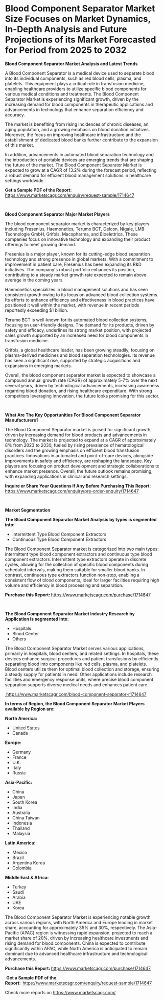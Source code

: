 <p><h1>Blood Component Separator Market Size Focuses on Market Dynamics, In-Depth Analysis and Future Projections of its Market Forecasted for Period from 2025 to 2032</h1></p><p><strong>Blood Component Separator Market Analysis and Latest Trends</strong></p>
<p><p>A Blood Component Separator is a medical device used to separate blood into its individual components, such as red blood cells, plasma, and platelets. This equipment plays a critical role in transfusion medicine, enabling healthcare providers to utilize specific blood components for various medical conditions and treatments. The Blood Component Separator Market is experiencing significant growth, driven by the increasing demand for blood components in therapeutic applications and advancements in technology that enhance separation efficiency and accuracy. </p><p>The market is benefiting from rising incidences of chronic diseases, an aging population, and a growing emphasis on blood donation initiatives. Moreover, the focus on improving healthcare infrastructure and the establishment of dedicated blood banks further contribute to the expansion of this market. </p><p>In addition, advancements in automated blood separation technology and the introduction of portable devices are emerging trends that are shaping the future of the market. The Blood Component Separator Market is expected to grow at a CAGR of 13.2% during the forecast period, reflecting a robust demand for efficient blood management solutions in healthcare settings worldwide.</p></p>
<p><strong>Get a Sample PDF of the Report:&nbsp;</strong> <a href="https://www.marketscagr.com/enquiry/request-sample/1714647?utm_campaign=2994&utm_medium=2&utm_source=Github&utm_content=ia&utm_term=28032025&utm_id=blood-component-separator">https://www.marketscagr.com/enquiry/request-sample/1714647</a></p>
<p>&nbsp;</p>
<p><strong>Blood Component Separator Major Market Players</strong></p>
<p><p>The blood component separator market is characterized by key players including Fresenius, Haemonetics, Terumo BCT, Delcon, Nigale, LMB Technologie GmbH, Grifols, Macopharma, and Bioelettrica. These companies focus on innovative technology and expanding their product offerings to meet growing demand.</p><p>Fresenius is a major player, known for its cutting-edge blood separation technology and strong presence in global markets. With a commitment to improvement in patient care, Fresenius has been expanding its R&D initiatives. The company's robust portfolio enhances its position, contributing to a steady market growth rate expected to remain above average in the coming years.</p><p>Haemonetics specializes in blood management solutions and has seen consistent growth owing to its focus on advanced blood collection systems. Its efforts to enhance efficiency and effectiveness in blood practices have positioned it well within the market, with revenue in recent periods reportedly exceeding $1 billion.</p><p>Terumo BCT is well-known for its automated blood collection systems, focusing on user-friendly designs. The demand for its products, driven by safety and efficacy, underlines its strong market position, with projected sales growth supported by an increased need for blood components in transfusion medicine.</p><p>Grifols, a global healthcare leader, has been growing steadily, focusing on plasma-derived medicines and blood separation technologies. Its revenue has seen a significant rise, supported by strategic acquisitions and expansions in emerging markets.</p><p>Overall, the blood component separator market is expected to showcase a compound annual growth rate (CAGR) of approximately 5-7% over the next several years, driven by technological advancements, increasing awareness regarding blood donation, and rising healthcare expenditure. With strong competitors leveraging innovation, the future looks promising for this sector.</p></p>
<p>&nbsp;</p>
<p><strong>What Are The Key Opportunities For Blood Component Separator Manufacturers?</strong></p>
<p><p>The Blood Component Separator market is poised for significant growth, driven by increasing demand for blood products and advancements in technology. The market is projected to expand at a CAGR of approximately 8% from 2023 to 2030, fueled by rising prevalence of hematological disorders and the growing emphasis on efficient blood transfusion practices. Innovations in automated and point-of-care devices, alongside improvements in safety and efficiency, are reshaping the landscape. Key players are focusing on product development and strategic collaborations to enhance market presence. Overall, the future outlook remains promising, with expanding applications in clinical and research settings.</p></p>
<p><strong>Inquire or Share Your Questions If Any Before Purchasing This Report:</strong> <a href="https://www.marketscagr.com/enquiry/pre-order-enquiry/1714647?utm_campaign=2994&utm_medium=2&utm_source=Github&utm_content=ia&utm_term=28032025&utm_id=blood-component-separator">https://www.marketscagr.com/enquiry/pre-order-enquiry/1714647</a></p>
<p>&nbsp;</p>
<p><strong>Market Segmentation</strong></p>
<p><strong>The Blood Component Separator Market Analysis by types is segmented into:</strong></p>
<p><ul><li>Intermittent Type Blood Component Extractors</li><li>Continuous Type Blood Component Extractors</li></ul></p>
<p><p>The Blood Component Separator market is categorized into two main types: intermittent type blood component extractors and continuous type blood component extractors. Intermittent type extractors operate in discrete cycles, allowing for the collection of specific blood components during scheduled intervals, making them suitable for smaller blood banks. In contrast, continuous type extractors function non-stop, enabling a consistent flow of blood components, ideal for larger facilities requiring high volume and efficiency in blood processing and separation.</p></p>
<p><strong>Purchase this Report:&nbsp;</strong><a href="https://www.marketscagr.com/purchase/1714647?utm_campaign=2994&utm_medium=2&utm_source=Github&utm_content=ia&utm_term=28032025&utm_id=blood-component-separator">https://www.marketscagr.com/purchase/1714647</a></p>
<p>&nbsp;</p>
<p><strong>The Blood Component Separator Market Industry Research by Application is segmented into:</strong></p>
<p><ul><li>Hospitals</li><li>Blood Center</li><li>Others</li></ul></p>
<p><p>The Blood Component Separator Market serves various applications, primarily in hospitals, blood centers, and related settings. In hospitals, these devices enhance surgical procedures and patient transfusions by efficiently separating blood into components like red cells, plasma, and platelets. Blood centers utilize them for optimal blood collection and storage, ensuring a steady supply for patients in need. Other applications include research facilities and emergency response units, where precise blood component separation supports diverse medical needs and enhances patient care.</p></p>
<p><a href="https://www.marketscagr.com/blood-component-separator-r1714647?utm_campaign=2994&utm_medium=2&utm_source=Github&utm_content=ia&utm_term=28032025&utm_id=blood-component-separator">&nbsp;https://www.marketscagr.com/blood-component-separator-r1714647</a></p>
<p><strong>In terms of Region, the Blood Component Separator Market Players available by Region are:</strong></p>
<p>
    <p> <strong> North America: </strong>
        <ul>
            <li>United States</li>
            <li>Canada</li>
        </ul>
        </p> 
    <p> <strong> Europe: </strong>
        <ul>
            <li>Germany</li>
            <li>France</li>
            <li>U.K.</li>
            <li>Italy</li>
            <li>Russia</li>
        </ul>
        </p> 
    <p> <strong> Asia-Pacific: </strong>
        <ul>
            <li>China</li>
            <li>Japan</li>
            <li>South Korea</li>
            <li>India</li>
            <li>Australia</li>
            <li>China Taiwan</li>
            <li>Indonesia</li>
            <li>Thailand</li>
            <li>Malaysia</li>
        </ul>
        </p> 
    <p> <strong> Latin America: </strong>
        <ul>
            <li>Mexico</li>
            <li>Brazil</li>
            <li>Argentina Korea</li>
            <li>Colombia</li>
        </ul>
        </p> 
    <p> <strong> Middle East & Africa: </strong>
        <ul>
            <li>Turkey</li>
            <li>Saudi</li>
            <li>Arabia</li>
            <li>UAE</li>
            <li>Korea</li>
        </ul>
    </p>
    </p>
<p><p>The Blood Component Separator Market is experiencing notable growth across various regions, with North America and Europe leading in market share, accounting for approximately 35% and 30%, respectively. The Asia-Pacific (APAC) region is witnessing rapid expansion, projected to reach a market share of 20%, driven by increasing healthcare investments and rising demand for blood components. China is expected to contribute significantly within APAC, while North America is anticipated to remain dominant due to advanced healthcare infrastructure and technological advancements.</p></p>
<p><strong>Purchase this Report: </strong><a href="https://www.marketscagr.com/purchase/1714647?utm_campaign=2994&utm_medium=2&utm_source=Github&utm_content=ia&utm_term=28032025&utm_id=blood-component-separator">https://www.marketscagr.com/purchase/1714647</a></p>
<p>&nbsp;<strong>Get a Sample PDF of the Report:&nbsp;&nbsp;</strong><a href="https://www.marketscagr.com/enquiry/request-sample/1714647?utm_campaign=2994&utm_medium=2&utm_source=Github&utm_content=ia&utm_term=28032025&utm_id=blood-component-separator">https://www.marketscagr.com/enquiry/request-sample/1714647</a></p>
<p><strong></strong></p>
<p>Check more reports on <a href="https://www.marketscagr.com/?utm_campaign=2994&utm_medium=2&utm_source=Github&utm_content=ia&utm_term=28032025&utm_id=blood-component-separator">https://www.marketscagr.com/</a></p>